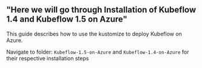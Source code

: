 

## "Here we will go through Installation of Kubeflow 1.4 and Kubeflow 1.5 on Azure"

This guide describes how to use the kustomize to
deploy Kubeflow on Azure.

Navigate to folder: `Kubeflow-1.5-on-Azure` and `Kubeflow-1.4-on-Azure` for their respective installation steps
